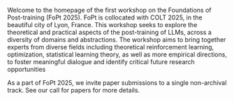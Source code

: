 <!-- Write your biography here. Tell the world about yourself. Link to your favorite [subreddit](http://reddit.com). You can put a picture in, too. The code is already in, just name your picture `prof_pic.jpg` and put it in the `img/` folder.

Put your address / P.O. box / other info right below your picture. You can also disable any these elements by editing `profile` property of the YAML header of your `_pages/about.md`. Edit `_bibliography/papers.bib` and Jekyll will render your [publications page](/al-folio/publications/) automatically.

Link to your social media connections, too. This theme is set up to use [Font Awesome icons](https://fontawesome.com/) and [Academicons](https://jpswalsh.github.io/academicons/), like the ones below. Add your Facebook, Twitter, LinkedIn, Google Scholar, or just disable all of them. -->

Welcome to the homepage of the first workshop on the Foundations of Post-training (FoPt 2025). FoPt is collocated with COLT 2025, in the beautiful city of Lyon, France. This workshop seeks to explore the theoretical and practical aspects of the post-training of LLMs, across a diversity of domains and abstractions. The workshop aims to bring together experts from diverse fields including theoretical reinforcement learning, optimization, statistical learning theory, as well as more empirical directions, to foster meaningful dialogue and identify critical future research opportunities

As a part of FoPt 2025, we invite paper submissions to a single non-archival track. See our call for papers for more details.